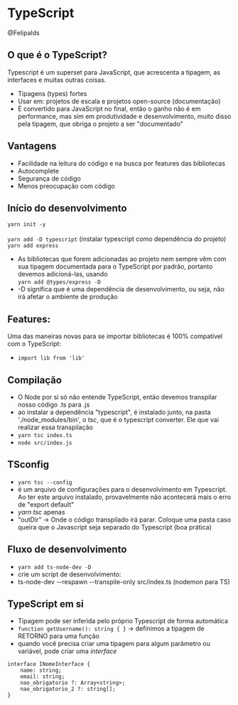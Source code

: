 # TypeScript
@Felipalds
## O que é o TypeScript?
Typescript é um superset para JavaScript, que acrescenta a tipagem, as interfaces e muitas outras coisas.
- Tipagens (types) fortes
- Usar em: projetos de escala e projetos open-source (documentação)
- É convertido para JavaScript no final, então o ganho não é em performance, mas sim em produtividade e desenvolvimento, muito disso pela tipagem, que obriga o projeto a ser "documentado"

## Vantagens
- Facilidade na leitura do código e na busca por features das bibliotecas
- Autocomplete
- Segurança de código
- Menos preocupação com código

## Início do desenvolvimento
```yarn init -y``` <br><br>
```yarn add -D typescript``` (instalar typescript como dependência do projeto)<br>
```yarn add express```

- As bibliotecas que forem adicionadas ao projeto nem sempre vêm com sua tipagem documentada para o TypeScript por padrão, portanto devemos adicioná-las, usando <br>
```yarn add @types/express -D```
- -D significa que é uma dependência de desenvolvimento, ou seja, não irá afetar o ambiente de produção

## Features:
Uma das maneiras novas para se importar bibliotecas é 100% compatível com o TypeScript: <br>
- ```import lib from 'lib'```

## Compilação
- O Node por si só não entende TypeScript, então devemos transpilar nosso código .ts para .js
- ao instalar a dependência "typescript", é instalado junto, na pasta './node_modules/bin', o *tsc*, que é o typescript converter. Ele que vai realizar essa transpilação
- ```yarn tsc index.ts```
- ```node src/index.js```

## TSconfig
- ```yarn tsc --config```
- é um arquivo de configurações para o desenvolvimento em Typescript. Ao ter este arquivo instalado, provavelmente não acontecerá mais o erro de "export default"
- *yarn tsc* apenas
- "outDir" -> Onde o código transpilado irá parar. Coloque uma pasta caso queira que o Javascript seja separado do Typescript (boa prática)

## Fluxo de desenvolvimento
- ```yarn add ts-node-dev -D```
- crie um script de desenvolvimento:
- ts-node-dev --respawn --transpile-only src/index.ts (nodemon para TS)

## TypeScript em si
- Tipagem pode ser inferida pelo próprio Typescript de forma automática
- ```function getUsername(): string { }```  -> definimos a tipagem de RETORNO para uma função
- quando você precisa criar uma tipagem para algum parâmetro ou variável, pode criar uma *interface*<br>
```
interface INomeInterface {
    name: string;
    email: string;
    nao_obrigatorio ?: Array<string>;
    nao_obrigatorio_2 ?: string[];
}
```